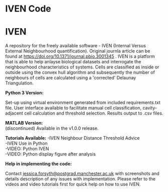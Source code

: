 # IVEN Code
 
 # IVEN
A repository for the freely available software - IVEN (Internal Versus External Neighbourhood quantification). 
Original journla article can be found at https://doi.org/10.1371/journal.pbio.3001345 . 
IVEN is a platform that is able to help anlayse biological datasets and interrogate the neighbourhood characteristics of systems. Cells are classified as inside or outside using the convex hull algorithm and subsequently the number of neighbours of cells are calculated using a 'corrected' Delaunay Triangulation. 

**Python 3 Version:**  

Set-up using virtual environment generated from included requirements.txt file. 
User interface available to facilitate manual cell classification, cavity-adjacent cell calculation and threshold selection.
Results output to .csv files. 

**MATLAB Version:**  
(discontinued)
Available in the v1.0.0 release. 

**Tutorials Available:** 
-IVEN Neighbour Distance Threshold Advice   
-IVEN Use in Python   
-VIDEO: Python IVEN   
-VIDEO: Python display figure after analysis

**Help in implementing the code:**

Contact jessica.forsyth@postgrad.manchester.ac.uk with screenshots and details description of any issues with implementation. Please refer to the videos and video tutorials first for quick help on how to use IVEN.
